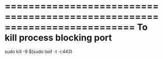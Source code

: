 

==========================================================================
To kill process blocking port
==========================================================================
sudo kill -9 $(sudo lsof -t -i:443)
